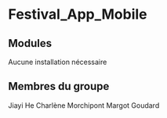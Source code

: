 # Festival_App_Mobile

## Modules 

Aucune installation nécessaire

## Membres du groupe 

Jiayi He
Charlène Morchipont
Margot Goudard
